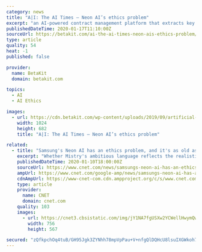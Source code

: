 ```yaml
---
category: news
title: "A|I: The AI Times – Neon AI’s ethics problem"
excerpt: "an AI-powered contract management platform that extracts key data from legal documents. The funding will also be used towards launching a new R&D office in Canada. Samsung, for its part, has said privacy, security and ethics are important when it comes to AI. Corvus expanded its footprint to all major U.S. regions recently, and in anticipation ..."
publishedDateTime: 2020-01-17T11:10:00Z
sourceUrl: https://betakit.com/ai-the-ai-times-neon-ais-ethics-problem/
type: article
quality: 54
heat: -1
published: false

provider:
  name: BetaKit
  domain: betakit.com

topics:
  - AI
  - AI Ethics

images:
  - url: https://cdn.betakit.com/wp-content/uploads/2019/09/artificial-intelligence-4389372_12801-1024x682.jpg
    width: 1024
    height: 682
    title: "A|I: The AI Times – Neon AI’s ethics problem"

related:
  - title: "Samsung's Neon AI has an ethics problem, and it's as old as sci-fi canon"
    excerpt: "Whether Mistry's ambitious language reflects the realistic functionality of Neon matters less to me than the ethics of creating a sentient life form on a planet where billions of animals are currently burning to death in searing contortions thanks to climate change and wildfires. Two years ago, Samsung said it would hire 1,000 AI specialists ..."
    publishedDateTime: 2020-01-10T18:00:00Z
    sourceUrl: https://www.cnet.com/news/samsungs-neon-ai-has-an-ethics-problem-and-its-as-old-as-sci-fi-canon/
    ampUrl: https://www.cnet.com/google-amp/news/samsungs-neon-ai-has-an-ethics-problem-and-its-as-old-as-sci-fi-canon/
    cdnAmpUrl: https://www-cnet-com.cdn.ampproject.org/c/s/www.cnet.com/google-amp/news/samsungs-neon-ai-has-an-ethics-problem-and-its-as-old-as-sci-fi-canon/
    type: article
    provider:
      name: CNET
      domain: cnet.com
    quality: 103
    images:
      - url: https://cnet3.cbsistatic.com/img/jY1NA7fgUSXw2YCWellHwymQwys=/756x567/2020/01/06/da4e3477-788c-4267-8588-df6272e31bd1/neon-tweet.jpg
        width: 756
        height: 567

secured: "zQfkpchOq4tuB/GH95Jgk3ZYNhh78mpVpPau+V+nfgQlDQHcU8lsuIXGWkoh74/4LgWdpbEp8AA9S3LISgLKUtaTZqiOT5MoahbRZOXvmevWmKTPpO6E5jliK4Hqn6vxdRUaFLSpNCo4aRLOQMTiba3k03mMiNxq/sY+PvPJZoEQOjiNdZR4iWu3etv5zNHxiTi0rBdEEQDpsXABPV7uQJc6/HuEvGQObSwHu89gIZsdsmH7GzkD+Z9RB0YikP9iuKZ5sdDCSWzTZ3c4g13/3BN7MJQCR0mqnvybiHMAI2hWAfYOjjopRY7txyK5praxnxAA2XrqSeUjKiNZ17dRKp6LRep2cFZ46nmsjq4yTlFhnMJ5vv0F454Pc8jQSfd8OySBq+kUgrPWj4IiH8aBgw821ojUXPcHkzumGB4XUdCFBfjJ/7E/cKrDap6LLb3uWsDlAbFR6xVb2rY3WfFWOA==;iRSBR5vjDKW2aZcwZxMn3Q=="
---
```


